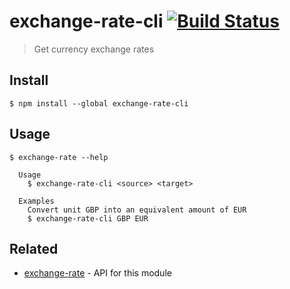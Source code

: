 # exchange-rate-cli [![Build Status](https://travis-ci.org/vivekimsit/exchange-rate-cli.svg?branch=master)](https://travis-ci.org/vivekimsit/exchange-rate-cli)
> Get currency exchange rates


## Install

```
$ npm install --global exchange-rate-cli
```

## Usage

```
$ exchange-rate --help

  Usage
    $ exchange-rate-cli <source> <target>

  Examples
    Convert unit GBP into an equivalent amount of EUR
    $ exchange-rate-cli GBP EUR
```

## Related

- [exchange-rate](https://github.com/vivekimsit/exchange-rate) - API for this module

